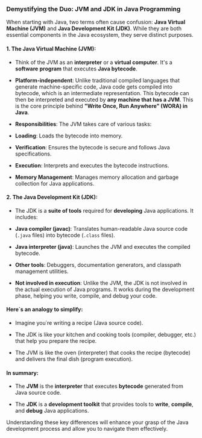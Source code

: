 ### Demystifying the Duo: JVM and JDK in Java Programming
When starting with Java, two terms often cause confusion: **Java Virtual Machine (JVM)** and **Java Development Kit (JDK)**. While they are both essential components in the Java ecosystem, they serve distinct purposes.

#### 1. The Java Virtual Machine (JVM):
- Think of the JVM as an **interpreter** or a **virtual computer**. It's a **software** **program** that executes **Java bytecode**.

- **Platform-independent**: Unlike traditional compiled languages that generate machine-specific code, Java code gets compiled into bytecode, which is an intermediate representation. This bytecode can then be interpreted and executed by **any machine that has a JVM**. This is the core principle behind **"Write Once, Run Anywhere" (WORA) in Java**.
- **Responsibilities**: The JVM takes care of various tasks:
 - **Loading**: Loads the bytecode into memory.
 - **Verification**: Ensures the bytecode is secure and follows Java specifications.
 - **Execution**: Interprets and executes the bytecode instructions.
 - **Memory Management**: Manages memory allocation and garbage collection for Java applications.
 
#### 2. The Java Development Kit (JDK):
- The JDK is a **suite of tools** required for **developing** Java applications. It includes:
 - **Java compiler (javac)**: Translates human-readable Java source code (`.java` files) into bytecode (`.class` files).
 - **Java interpreter (java)**: Launches the JVM and executes the compiled bytecode.
 - **Other tools**: Debuggers, documentation generators, and classpath management utilities.
 
- **Not involved in execution**: Unlike the JVM, the JDK is not involved in the actual execution of Java programs. It works during the development phase, helping you write, compile, and debug your code.

#### Here΄s an analogy to simplify:
- Imagine you΄re writing a recipe (Java source code).

- The JDK is like your kitchen and cooking tools (compiler, debugger, etc.) that help you prepare the recipe.
- The JVM is like the oven (interpreter) that cooks the recipe (bytecode) and delivers the final dish (program execution).

#### In summary:
- The **JVM** is the **interpreter** that executes **bytecode** generated from Java source code.

- The **JDK** is a **development toolkit** that provides tools to **write**, **compile**, and **debug** Java applications.

Understanding these key differences will enhance your grasp of the Java development process and allow you to navigate them effectively.